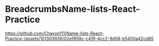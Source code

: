 # BreadcrumbsName-lists-React-Practice

https://github.com/Chayon111/Name-lists-React-Practice-/assets/101303939/02e1959c-c419-4cc2-9d08-b5450a42cd65


